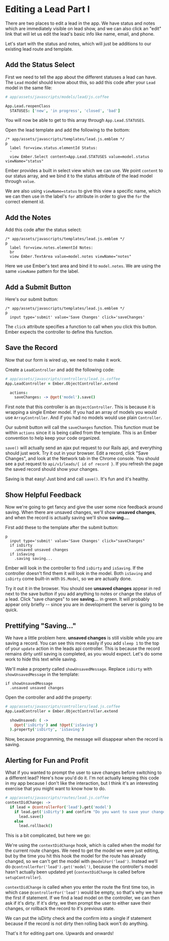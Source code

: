 # Editing a Lead Part I

There are two places to edit a lead in the app. We have status and notes which are immediately visible on lead show, and we can also click an "edit" link that will let us edit the lead's basic info like name, email, and phone.

Let's start with the status and notes, which will just be additions to our existing lead route and template.

## Add the Status Select

First we need to tell the app about the different statuses a lead can have. The `Lead` model should know about this, so add this code after your `Lead` model in the same file:

```coffee
# app/assets/javascripts/models/lead/js.coffee

App.Lead.reopenClass
  STATUSES: ['new', 'in progress', 'closed', 'bad']
```

You will now be able to get to this array through `App.Lead.STATUSES`.

Open the lead template and add the following to the bottom:

```
/* app/assets/javascripts/templates/lead.js.emblem */
p
  label for=view.status.elementId Status:
  '
  view Ember.Select content=App.Lead.STATUSES value=model.status viewName="status"
```

Ember provides a built in select view which we can use. We point `content` to our status array, and we bind it to the status attribute of the lead model through `value`.

We are also using `viewName=status` to give this view a specific name, which we can then use in the label's `for` attribute in order to give the `for` the correct element id.

## Add the Notes

Add this code after the status select:

```
/* app/assets/javascripts/templates/lead.js.emblem */
p
  label for=view.notes.elementId Notes:
  br
  view Ember.TextArea value=model.notes viewName="notes"
```

Here we use Ember's text area and bind it to `model.notes`. We are using the same `viewName` pattern for the label.

## Add a Submit Button

Here's our submit button:

```
/* app/assets/javascripts/templates/lead.js.emblem */
p
  input type='submit' value='Save Changes' click='saveChanges'
```

The `click` attribute specifies a function to call when you click this button. Ember expects the controller to define this function.

## Save the Record

Now that our form is wired up, we need to make it work.

Create a `LeadController` and add the following code:

```coffee
# app/assets/javascripts/controllers/lead.js.coffee
App.LeadController = Ember.ObjectController.extend

  actions:
    saveChanges: -> @get('model').save()
```

First note that this controller is an `ObjectController`. This is because it is wrapping a single Ember model. If you had an array of models you would use `ArrayController`. And if you had no models would use plain `Controller`.

Our submit button will call the `saveChanges` function. This function must be within `actions` since it is being called from the template. This is an Ember convention to help keep your code organized.

`save()` will actually send an ajax put request to our Rails api, and everything should just work. Try it out in your browser. Edit a record, click "Save Changes", and look at the Network tab in the Chrome console. You should see a put request to `api/v1/leads/{ id of record }`. If you refresh the page the saved record should show your changes.

Saving is that easy! Just bind and call `save()`. It's fun and it's healthy.

## Show Helpful Feedback

Now we're going to get fancy and give the user some nice feedback around saving. When there are unsaved changes, we'll show **unsaved changes**, and when the record is actually saving we'll show **saving...**.

First add these to the template after the submit button:

```
p
  input type='submit' value='Save Changes' click="saveChanges"
  if isDirty
    .unsaved unsaved changes
  if isSaving
    .saving saving...
```

Ember will look in the controller to find `isDirty` and `isSaving`. If the controller doesn't find them it will look in the model. Both `isSaving` and `isDirty` come built-in with `DS.Model`, so we are actually done.

Try it out it in the browser. You should see **unsaved changes** appear in red next to the save button if you add anything to notes or change the status of a lead. Click "save changes" to see **saving...** in green. It will probably appear only briefly -- since you are in development the server is going to be quick.


## Prettifying "Saving..."

We have a little problem here. **unsaved changes** is still visible while you are saving a record. You can see this more easily if you add `sleep 1` to the top of your `update` action in the leads api controller. This is because the record remains dirty until saving is completed, as you would expect. Let's do some work to hide this text while saving.

We'll make a property called `showUnsavedMessage`. Replace `isDirty` with `showUnsavedMessage` in the template:

```
if showUnsavedMessage
  .unsaved unsaved changes
```

Open the controller and add the property:

```coffee
# app/assets/javascripts/controllers/lead.js.coffee
App.LeadController = Ember.ObjectController.extend

  showUnsaved: ( ->
    @get('isDirty') and !@get('isSaving')
  ).property('isDirty', 'isSaving')
```

Now, because programming, the message will disappear when the record is saving.

## Alerting for Fun and Profit

What if you wanted to prompt the user to save changes before switching to a different lead? Here's how you'd do it. I'm not actually keeping this code in my app because I don't like the interaction, but I think it's an interesting exercise that you might want to know how to do.

```coffee
# app/assets/javascripts/routes/lead.js.coffee
contextDidChange: ->
  if lead = @controllerFor('lead').get('model')
    if lead.get('isDirty') and confirm "Do you want to save your changes?"
      lead.save()
    else
      lead.rollback()
```

This is a bit complicated, but here we go:

We're using the `contextDidChange` hook, which is called when the model for the current route changes. We need to get the model we were just editing, but by the time you hit this hook the model for the route has already changed, so we can't get the model with `@modelFor('lead')`. Instead we'll do `@controllerFor('lead').get('model')`, because the controller's model hasn't actually been updated yet (`contextDidChange` is called before `setupController`).

`contextDidChange` is called when you enter the route the first time too, in which case `@controllerFor('lead')` would be empty, so that's why we have the first if statement. If we find a lead model on the controller, we can then ask if it's dirty. If it's dirty, we then prompt the user to either save their changes, or rollback the record to it's previous state.

We can put the isDirty check and the confirm into a single if statement because if the record is not dirty then rolling back won't do anything.

That's it for editing part one. Upwards and onwards!
